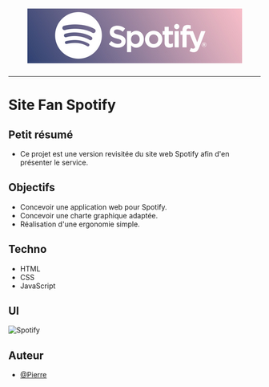 <h1 align="center">
  <img src="./Assets/header.png" alt="Spotify" />
</h1>

---

# Site Fan Spotify

## Petit résumé
- Ce projet est une version revisitée du site web Spotify afin d'en présenter le service.

## Objectifs
- Concevoir une application web pour Spotify.
- Concevoir une charte graphique adaptée.
- Réalisation d'une ergonomie simple.

## Techno
- HTML
- CSS
- JavaScript

## UI
<img src="./Assets/UI.png" alt="Spotify" />

## Auteur
- [@Pierre](https://github.com/Pierre-Portfolio)
